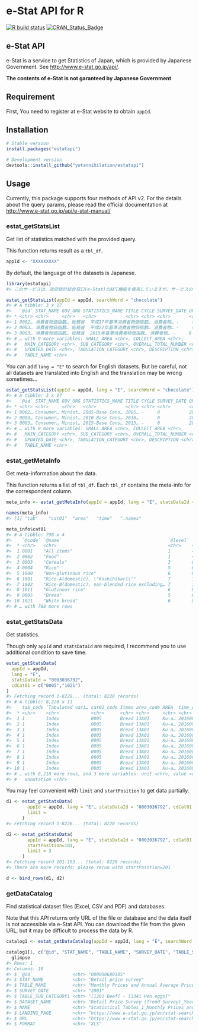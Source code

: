 
<!-- README.md is generated from README.Rmd. Please edit that file -->

# e-Stat API for R

<!-- badges: start -->

[![R build
status](https://github.com/yutannihilation/estatapi/workflows/R-CMD-check/badge.svg)](https://github.com/yutannihilation/estatapi/actions)
[![CRAN\_Status\_Badge](https://www.r-pkg.org/badges/version/estatapi)](https://CRAN.R-project.org/package=estatapi)
<!-- badges: end -->

## e-Stat API

e-Stat is a service to get Statistics of Japan, which is provided by
Japanese Government. See <http://www.e-stat.go.jp/api/>.

**The contents of e-Stat is not garanteed by Japanese Government**

## Requirement

First, You need to register at e-Stat website to obtain `appId`.

## Installation

``` r
# Stable version
install.packages("estatapi")

# Development version
devtools::install_github("yutannihilation/estatapi")
```

## Usage

Currently, this package supports four methods of API v2. For the details
about the query params, please read the official documentation at
<http://www.e-stat.go.jp/api/e-stat-manual/>

### estat\_getStatsList

Get list of statistics matched with the provided query.

This function returns result as a `tbl_df`.

``` r
appId <- "XXXXXXXXX"
```

By default, the language of the datasets is Japanese.

``` r
library(estatapi)
#> このサービスは、政府統計総合窓口(e-Stat)のAPI機能を使用していますが、サービスの内容は国によって保証されたものではありません。

estat_getStatsList(appId = appId, searchWord = "chocolate")
#> # A tibble: 3 x 17
#>   `@id` STAT_NAME GOV_ORG STATISTICS_NAME TITLE CYCLE SURVEY_DATE OPEN_DATE
#> * <chr> <chr>     <chr>   <chr>           <chr> <chr> <chr>       <chr>    
#> 1 0002… 消費者物価指数… 総務省  平成17年基準消費者物価指数… 消費者物… -     0           2012-01-…
#> 2 0003… 消費者物価指数… 総務省  平成22年基準消費者物価指数… 消費者物… -     0           2017-01-…
#> 3 0003… 消費者物価指数… 総務省  2015年基準消費者物価指数… 消費者物… -     0           2020-03-…
#> # … with 9 more variables: SMALL_AREA <chr>, COLLECT_AREA <chr>,
#> #   MAIN_CATEGORY <chr>, SUB_CATEGORY <chr>, OVERALL_TOTAL_NUMBER <chr>,
#> #   UPDATED_DATE <chr>, TABULATION_CATEGORY <chr>, DESCRIPTION <chr>,
#> #   TABLE_NAME <chr>
```

You can add `lang = "E"` to search for English datasets. But be careful,
not all datasets are translated into English and the translation may be
wrong sometimes…

``` r
estat_getStatsList(appId = appId, lang = "E", searchWord = "chocolate")
#> # A tibble: 3 x 17
#>   `@id` STAT_NAME GOV_ORG STATISTICS_NAME TITLE CYCLE SURVEY_DATE OPEN_DATE
#> * <chr> <chr>     <chr>   <chr>           <chr> <chr> <chr>       <chr>    
#> 1 0002… Consumer… Minist… 2005-Base Cons… 2005… -     0           2012-01-…
#> 2 0003… Consumer… Minist… 2010-Base Cons… 2010… -     0           2017-01-…
#> 3 0003… Consumer… Minist… 2015-Base Cons… 2015… -     0           2020-03-…
#> # … with 9 more variables: SMALL_AREA <chr>, COLLECT_AREA <chr>,
#> #   MAIN_CATEGORY <chr>, SUB_CATEGORY <chr>, OVERALL_TOTAL_NUMBER <chr>,
#> #   UPDATED_DATE <chr>, TABULATION_CATEGORY <chr>, DESCRIPTION <chr>,
#> #   TABLE_NAME <chr>
```

### estat\_getMetaInfo

Get meta-information about the data.

This function returns a list of `tbl_df`. Each `tbl_df` contains the
meta-info for the correspondent column.

``` r
meta_info <- estat_getMetaInfo(appId = appId, lang = "E", statsDataId = "0003036792")

names(meta_info)
#> [1] "tab"    "cat01"  "area"   "time"   ".names"

meta_info$cat01
#> # A tibble: 798 x 4
#>    `@code` `@name`                                        `@level` `@parentCode`
#>  * <chr>   <chr>                                          <chr>    <chr>        
#>  1 0001    "All items"                                    1        <NA>         
#>  2 0002    "Food"                                         1        <NA>         
#>  3 0003    "Cereals"                                      3        0002         
#>  4 0004    "Rice"                                         5        0003         
#>  5 1000    "Non-glutinous rice"                           6        0004         
#>  6 1001    "Rice-A(domestic), \"Koshihikari\""            7        1000         
#>  7 1002    "Rice-B(domestic), non-blended rice excluding… 7        1000         
#>  8 1011    "Glutinous rice"                               6        0004         
#>  9 0005    "Bread"                                        5        0003         
#> 10 1021    "White bread"                                  6        0005         
#> # … with 788 more rows
```

### estat\_getStatsData

Get statistics.

Though only `appId` and `statsDataId` are required, I recommend you to
use additional condition to save time.

``` r
estat_getStatsData(
  appId = appId,
  lang = "E",
  statsDataId = "0003036792",
  cdCat01 = c("0005","1021")
)
#> Fetching record 1-8228... (total: 8228 records)
#> # A tibble: 8,228 x 11
#>    tab_code `Tabulated vari… cat01_code Items area_code AREA  time_code Time 
#>  * <chr>    <chr>            <chr>      <chr> <chr>     <chr> <chr>     <chr>
#>  1 1        Index            0005       Bread 13A01     Ku-a… 20160012… Dec.…
#>  2 1        Index            0005       Bread 13A01     Ku-a… 20160011… Nov.…
#>  3 1        Index            0005       Bread 13A01     Ku-a… 20160010… Oct.…
#>  4 1        Index            0005       Bread 13A01     Ku-a… 20160009… Sep.…
#>  5 1        Index            0005       Bread 13A01     Ku-a… 20160008… Aug.…
#>  6 1        Index            0005       Bread 13A01     Ku-a… 20160007… Jul.…
#>  7 1        Index            0005       Bread 13A01     Ku-a… 20160006… Jun.…
#>  8 1        Index            0005       Bread 13A01     Ku-a… 20160005… May …
#>  9 1        Index            0005       Bread 13A01     Ku-a… 20160004… Apr.…
#> 10 1        Index            0005       Bread 13A01     Ku-a… 20160003… Mar.…
#> # … with 8,218 more rows, and 3 more variables: unit <chr>, value <dbl>,
#> #   annotation <chr>
```

You may feel convenient with `limit` and `startPosition` to get data
partially.

``` r
d1 <- estat_getStatsData(
        appId = appId, lang = "E", statsDataId = "0003036792", cdCat01 = c("0005","1021"),
        limit = 
      )
#> Fetching record 1-8228... (total: 8228 records)

d2 <- estat_getStatsData(
        appId = appId, lang = "E", statsDataId = "0003036792", cdCat01 = c("0005","1021"),
        startPosition=101,
        limit = 3
      )
#> Fetching record 101-103... (total: 8228 records)
#> There are more records; please rerun with startPosition=201

d <- bind_rows(d1, d2)
```

### getDataCatalog

Find statistical dataset files (Excel, CSV and PDF) and databases.

Note that this API returns only URL of the file or database and the data
itself is not accessible via e-Stat API. You can download the file from
the given URL, but it may be difficult to process the data by R.

``` r
catalog1 <- estat_getDataCatalog(appId = appId, lang = "E", searchWord = "beef", dataType = c("PDF", "XLS"))

catalog1[1, c("@id", "STAT_NAME", "TABLE_NAME", "SURVEY_DATE", "TABLE_SUB_CATEGORY1", "DATASET_NAME", "NAME", "LANDING_PAGE", "URL", "FORMAT")] %>%
  glimpse
#> Rows: 1
#> Columns: 10
#> $ `@id`               <chr> "000000680105"
#> $ STAT_NAME           <chr> "Retail price survey"
#> $ TABLE_NAME          <chr> "Monthly Prices and Annual Average Prices by Ite…
#> $ SURVEY_DATE         <chr> "2001"
#> $ TABLE_SUB_CATEGORY1 <chr> "[1201 Beef] - [1341 Hen eggs]"
#> $ DATASET_NAME        <chr> "Retail Price Survey (Trend Survey)_Yearly_2001"
#> $ NAME                <chr> "Statistical Tables_1_Monthly Prices and Annual …
#> $ LANDING_PAGE        <chr> "https://www.e-stat.go.jp/en/stat-search/files?l…
#> $ URL                 <chr> "https://www.e-stat.go.jp/en/stat-search/file-do…
#> $ FORMAT              <chr> "XLS"
```
